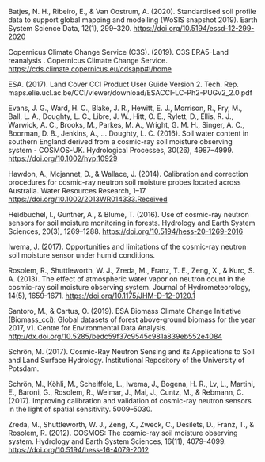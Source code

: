 Batjes, N. H., Ribeiro, E., & Van Oostrum, A. (2020). Standardised soil profile data to support global mapping and modelling (WoSIS snapshot 2019). Earth System Science Data, 12(1), 299–320. https://doi.org/10.5194/essd-12-299-2020

Copernicus Climate Change Service (C3S). (2019). C3S ERA5-Land reanalysis . Copernicus Climate Change Service. https://cds.climate.copernicus.eu/cdsapp#!/home

ESA. (2017). Land Cover CCI Product User Guide Version 2. Tech. Rep. maps.elie.ucl.ac.be/CCI/viewer/download/ESACCI-LC-Ph2-PUGv2_2.0.pdf

Evans, J. G., Ward, H. C., Blake, J. R., Hewitt, E. J., Morrison, R., Fry, M., Ball, L. A., Doughty, L. C., Libre, J. W., Hitt, O. E., Rylett, D., Ellis, R. J., Warwick, A. C., Brooks, M., Parkes, M. A., Wright, G. M. H., Singer, A. C., Boorman, D. B., Jenkins, A., … Doughty, L. C. (2016). Soil water content in southern England derived from a cosmic-ray soil moisture observing system - COSMOS-UK. Hydrological Processes, 30(26), 4987–4999. https://doi.org/10.1002/hyp.10929

Hawdon, A., Mcjannet, D., & Wallace, J. (2014). Calibration and correction procedures for cosmic-ray neutron soil moisture probes located across Australia. Water Resources Research, 1–17. https://doi.org/10.1002/2013WR014333.Received

Heidbuchel, I., Guntner, A., & Blume, T. (2016). Use of cosmic-ray neutron sensors for soil moisture monitoring in forests. Hydrology and Earth System Sciences, 20(3), 1269–1288. https://doi.org/10.5194/hess-20-1269-2016

Iwema, J. (2017). Opportunities and limitations of the cosmic-ray neutron soil moisture sensor under humid conditions.

Rosolem, R., Shuttleworth, W. J., Zreda, M., Franz, T. E., Zeng, X., & Kurc, S. A. (2013). The effect of atmospheric water vapor on neutron count in the cosmic-ray soil moisture observing system. Journal of Hydrometeorology, 14(5), 1659–1671. https://doi.org/10.1175/JHM-D-12-0120.1

Santoro, M., & Cartus, O. (2019). ESA Biomass Climate Change Initiative (Biomass_cci): Global datasets of forest above-ground biomass for the year 2017, v1. Centre for Environmental Data Analysis. http://dx.doi.org/10.5285/bedc59f37c9545c981a839eb552e4084

Schrön, M. (2017). Cosmic-Ray Neutron Sensing and its Applications to Soil and Land Surface Hydrology. Institutional Repository of the University of Potsdam.

Schrön, M., Köhli, M., Scheiffele, L., Iwema, J., Bogena, H. R., Lv, L., Martini, E., Baroni, G., Rosolem, R., Weimar, J., Mai, J., Cuntz, M., & Rebmann, C. (2017). Improving calibration and validation of cosmic-ray neutron sensors in the light of spatial sensitivity. 5009–5030.

Zreda, M., Shuttleworth, W. J., Zeng, X., Zweck, C., Desilets, D., Franz, T., & Rosolem, R. (2012). COSMOS: The cosmic-ray soil moisture observing system. Hydrology and Earth System Sciences, 16(11), 4079–4099. https://doi.org/10.5194/hess-16-4079-2012